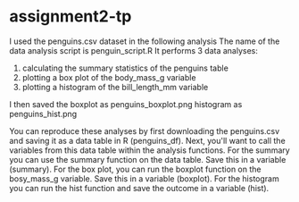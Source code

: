 # assignment2-tp
I used the penguins.csv dataset in the following analysis
The name of the data analysis script is penguin_script.R
It performs 3 data analyses:
1. calculating the summary statistics of the penguins table
2. plotting a box plot of the body_mass_g variable
3. plotting a histogram of the bill_length_mm variable

I then saved the boxplot as penguins_boxplot.png histogram as penguins_hist.png

You can reproduce these analyses by first downloading the penguins.csv and saving it as a data table in R (penguins_df). Next, you'll want to call the variables from this data table within the analysis functions. For the summary you can use the summary function on the data table. Save this in a variable (summary). For the box plot, you can run the boxplot function on the bosy_mass_g variable. Save this in a variable (boxplot). For the histogram you can run the hist function and save the outcome in a variable (hist). 
